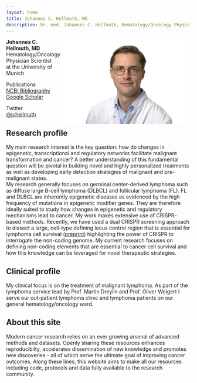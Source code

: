 ```yaml
---
layout: home
title: Johannes C. Hellmuth, MD 
description: Dr. med. Johannes C. Hellmuth, Hematology/Oncology Physician Scientist at the University of Munich focusing on Non-Hodgking Lymphoma (NHL), the role of the non-coding genome, epigenetics and transcription factors in lymphoid cancer biology. This website includes my research and clinical background, publications, code examples and tutorials. Name aliases: JCHellmuth, J. Hellmuth, Johannes Hellmuth, JC Hellmuth, Dr. med. J.C. Hellmuth.
---
```


<img style="float: right; width: 350px" src="images/jchellmuth_clinical.jpeg" alt="Dr. med. J.C. Hellmuth">

**Johannes C. Hellmuth, MD** <br>
Hematology/Oncology Physician Scientist<br>
at the University of Munich<br>

Publications<br>
[NCBI Bibliography](https://www.ncbi.nlm.nih.gov/myncbi/1pUmA1takio5y/bibliography/public/)<br>
[Google Scholar](https://scholar.google.com/citations?hl=de&user=voIBaRUAAAAJ)<br>

Twitter<br>
[@jchellmuth](http://twitter.com/jchellmuth)
<br>

## Research profile
My main research interest is the key question: how do changes in epigenetic, transcriptional and regulatory networks facilitate malignant transformation and cancer? A better understanding of this fundamental question will be pivotal in building novel and highly personalized treatments as well as developing early detection strategies of malignant and pre-malignant states.<br>
My research generally focuses on germinal center-derived lymphoma such as diffuse large B-cell lymphoma (DLBCL) and follicular lymphoma (FL). FL and DLBCL are inherently epigenetic diseases as evidenced by the high frequency of mutations in epigenetic modifier genes. They are therefore ideally suited to study how changes in epigenetic and regulatory mechanisms lead to cancer. My work makes extensive use of CRISPR-based methods. Recently, we have used a dual CRISPR screening approach to dissect a large, cell-type defining locus control region that is essential for lymphoma cell survival ([preprint](https://www.ncbi.nlm.nih.gov/pubmed/31723990/)) highlighting the power of CRISPR to interrogate the non-coding genome. My current research focuses on defining non-coding elements that are essential to cancer cell survival and how this knowledge can be leveraged for novel therapeutic strategies.

## Clinical profile
My clinical focus is on the treatment of malignant lymphoma. As part of the lymphoma service lead by Prof. Martin Dreylin and Prof. Oliver Weigert I serve our out-patient lymphoma clinic and lymphoma patients on our general hematology/oncology ward.<br>

## About this site
Modern cancer research relies on an ever growing arsenal of advanced methods and datasets. Openly sharing these resources enhances reproducibilty, accelerates dissemination of new knowledge and promotes new discoveries - all of which serve the ultimate goal of improving cancer outcomes.
Along these lines, this website aims to make all our resources including code, protocols and data fully available to the research community.
